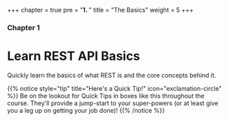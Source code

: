+++
chapter = true
pre = "<b>1. </b>"
title = "The Basics"
weight = 5
+++

### Chapter 1

# Learn REST API Basics
Quickly learn the basics of what REST is and the core concepts behind it.

{{% notice style="tip" title="Here's a Quick Tip!" icon="exclamation-circle" %}}
Be on the lookout for Quick Tips in boxes like this throughout the course. They'll provide a jump-start to your super-powers
(or at least give you a leg up on getting your job done)!
{{% /notice %}}
